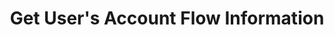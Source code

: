 ---
title: Get User's Account Flow Information
position_number: 5
type: get
description: /az/future/user/v1/balance/bills
parameters:
    -
        name: symbol
        type: string
        mandatory: true
        default: N/A
        description: "Trading pairs (queries all trading pairs if not passed)\t"
        ranges:
    -
        name: direction
        type: string
        mandatory: false
        default: NEXT
        description: "Direction（PREV:Previous page；NEXT:Next page）\t"
        ranges: PREV;NEXT
    -
        name: id
        type: integer
        mandatory: false
        default: N/A
        description: id
        ranges:
    -
        name: limit
        type: integer
        mandatory: false
        default: 10
        description: "Limit\t"
        ranges:
    -
        name: startTime
        type: integer
        mandatory: false
        default: N/A
        description: Start time
        ranges:
    -
        name: endTime
        type: integer
        mandatory: false
        default: N/A
        description: End time
        ranges:
content_markdown: |-

               #### **Limit Flow Rules**

               200/s/apikey
left_code_blocks:
    -
        code_block: "public void getMarketConfig() {\r\n\tString text = HttpUtil.get(URL + \"/data/api/user/v1/getMarketConfig\");\r\n\tSystem.out.println(text);\r\n}"
        title: Java
        language: java
right_code_blocks:
    - code_block: |-
        {
          "error": {
            "code": "",
            "msg": ""
          },
          "msgInfo": "",
          "result": {
            "hasNext": false, //Is there a next page
            "hasPrev": false, //Is there a previous page
            "items": [ //Datasheets
              {
                "afterAmount": 0, //Balance after change
                "amount": 0, //Quantity
                "coin": "", //Currency
                "createdTime": 0, //Time
                "id": 0, //id
                "side": "", //ADD:transfer in;SUB:transfer out
                "symbol": "", //Trading pair
                "type": "" //EXCHANGE:transfer;CLOSE_POSITION:Offset profit and loss;TAKE_OVER:position takeover;QIANG_PING_MANAGER:Liquidation management fee (fee);FUND:Fund Fee;FEE:Fee(Open position, liquidation, Forced liquidation);ADL:Adl;TAKE_OVER:position takeover;MERGE:Position Merge
              }
            ]
          },
          "returnCode": 0
        }
      title: Response
      language: json
---